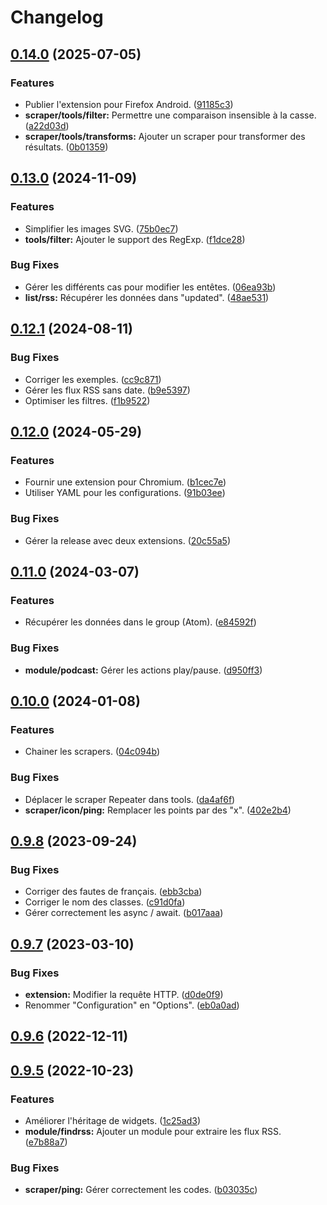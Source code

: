 # Changelog

## [0.14.0](https://github.com/regseb/gout/compare/v0.13.0...v0.14.0) (2025-07-05)

### Features

- Publier l'extension pour Firefox Android.
  ([91185c3](https://github.com/regseb/gout/commit/91185c31f6b0d9bf11fca0137a65963eae4b9f39))
- **scraper/tools/filter:** Permettre une comparaison insensible à la casse.
  ([a22d03d](https://github.com/regseb/gout/commit/a22d03d3a88b128e6f69e4da6ef5a132ee8ee9f4))
- **scraper/tools/transforms:** Ajouter un scraper pour transformer des
  résultats.
  ([0b01359](https://github.com/regseb/gout/commit/0b01359ad183a7035b78cb5163b6724b56fe7f76))

## [0.13.0](https://github.com/regseb/gout/compare/v0.12.1...v0.13.0) (2024-11-09)

### Features

- Simplifier les images SVG.
  ([75b0ec7](https://github.com/regseb/gout/commit/75b0ec7b16137c074f21de62d0afd34b744599bc))
- **tools/filter:** Ajouter le support des RegExp.
  ([f1dce28](https://github.com/regseb/gout/commit/f1dce28a5af028e6bd5e92acceb1821b110864d8))

### Bug Fixes

- Gérer les différents cas pour modifier les entêtes.
  ([06ea93b](https://github.com/regseb/gout/commit/06ea93b0fa202297a88c2859c774aaa1657975af))
- **list/rss:** Récupérer les données dans "updated".
  ([48ae531](https://github.com/regseb/gout/commit/48ae5313d7c65176ac9db1fe61ebfcc85801401f))

## [0.12.1](https://github.com/regseb/gout/compare/v0.12.0...v0.12.1) (2024-08-11)

### Bug Fixes

- Corriger les exemples.
  ([cc9c871](https://github.com/regseb/gout/commit/cc9c871d4a854d62787c6133a4d158ac49be1b3b))
- Gérer les flux RSS sans date.
  ([b9e5397](https://github.com/regseb/gout/commit/b9e5397cf8dd9b886fbf7902a97693930a3f43fa))
- Optimiser les filtres.
  ([f1b9522](https://github.com/regseb/gout/commit/f1b9522454904b2011dead14ce5abb53d7b68259))

## [0.12.0](https://github.com/regseb/gout/compare/v0.11.0...v0.12.0) (2024-05-29)

### Features

- Fournir une extension pour Chromium.
  ([b1cec7e](https://github.com/regseb/gout/commit/b1cec7e8bd92fb3f27e2f6689076e7dd4c1fc662))
- Utiliser YAML pour les configurations.
  ([91b03ee](https://github.com/regseb/gout/commit/91b03eed5cbc4e8d5697863ddadd7792634f67b6))

### Bug Fixes

- Gérer la release avec deux extensions.
  ([20c55a5](https://github.com/regseb/gout/commit/20c55a51eb3e6d2cdbc7dbaab9b2819176f09cf1))

## [0.11.0](https://github.com/regseb/gout/compare/v0.10.0...v0.11.0) (2024-03-07)

### Features

- Récupérer les données dans le group (Atom).
  ([e84592f](https://github.com/regseb/gout/commit/e84592f29543e54ac754a630766e9bc9f8ebb783))

### Bug Fixes

- **module/podcast:** Gérer les actions play/pause.
  ([d950ff3](https://github.com/regseb/gout/commit/d950ff3890482cd473f4b8883ced66cb597cc12d))

## [0.10.0](https://github.com/regseb/gout/compare/v0.9.8...v0.10.0) (2024-01-08)

### Features

- Chainer les scrapers.
  ([04c094b](https://github.com/regseb/gout/commit/04c094b9f08b7ed980e27c57fd922d7e3f86e1fb))

### Bug Fixes

- Déplacer le scraper Repeater dans tools.
  ([da4af6f](https://github.com/regseb/gout/commit/da4af6fbf59a68223468b52abb401c2e683e5630))
- **scraper/icon/ping:** Remplacer les points par des "x".
  ([402e2b4](https://github.com/regseb/gout/commit/402e2b400f16b92b6e9e193a7ae70f1dacc5ff9b))

## [0.9.8](https://github.com/regseb/gout/compare/v0.9.7...v0.9.8) (2023-09-24)

### Bug Fixes

- Corriger des fautes de français.
  ([ebb3cba](https://github.com/regseb/gout/commit/ebb3cba7bc03a738ef59055d857b2673dade3e32))
- Corriger le nom des classes.
  ([c91d0fa](https://github.com/regseb/gout/commit/c91d0fa7befa9582dad35712b2a3fdf630183f31))
- Gérer correctement les async / await.
  ([b017aaa](https://github.com/regseb/gout/commit/b017aaade74a678200fa4a8c597463fcd6296c33))

## [0.9.7](https://github.com/regseb/gout/compare/v0.9.6...v0.9.7) (2023-03-10)

### Bug Fixes

- **extension:** Modifier la requête HTTP.
  ([d0de0f9](https://github.com/regseb/gout/commit/d0de0f947c53fb594cdd61956952b297dd226114))
- Renommer "Configuration" en "Options".
  ([eb0a0ad](https://github.com/regseb/gout/commit/eb0a0adcffdb07559a5853b630701cdfc197ddca))

## [0.9.6](https://github.com/regseb/gout/compare/v0.9.5...v0.9.6) (2022-12-11)

## [0.9.5](https://github.com/regseb/gout/compare/v0.9.4...v0.9.5) (2022-10-23)

### Features

- Améliorer l'héritage de widgets.
  ([1c25ad3](https://github.com/regseb/gout/commit/1c25ad37d0063bed18f4065d980d78ef2250e7eb))
- **module/findrss:** Ajouter un module pour extraire les flux RSS.
  ([e7b88a7](https://github.com/regseb/gout/commit/e7b88a7e534ae6b335b5bffa4341e35f0d17a995))

### Bug Fixes

- **scraper/ping:** Gérer correctement les codes.
  ([b03035c](https://github.com/regseb/gout/commit/b03035ca4d5779653cbf0ab1811341a7c163d658))
